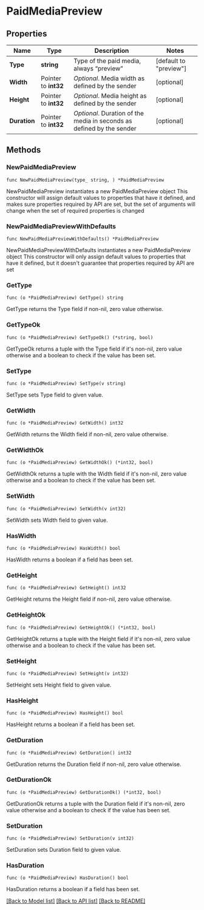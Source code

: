 # PaidMediaPreview

## Properties

Name | Type | Description | Notes
------------ | ------------- | ------------- | -------------
**Type** | **string** | Type of the paid media, always “preview” | [default to "preview"]
**Width** | Pointer to **int32** | *Optional*. Media width as defined by the sender | [optional] 
**Height** | Pointer to **int32** | *Optional*. Media height as defined by the sender | [optional] 
**Duration** | Pointer to **int32** | *Optional*. Duration of the media in seconds as defined by the sender | [optional] 

## Methods

### NewPaidMediaPreview

`func NewPaidMediaPreview(type_ string, ) *PaidMediaPreview`

NewPaidMediaPreview instantiates a new PaidMediaPreview object
This constructor will assign default values to properties that have it defined,
and makes sure properties required by API are set, but the set of arguments
will change when the set of required properties is changed

### NewPaidMediaPreviewWithDefaults

`func NewPaidMediaPreviewWithDefaults() *PaidMediaPreview`

NewPaidMediaPreviewWithDefaults instantiates a new PaidMediaPreview object
This constructor will only assign default values to properties that have it defined,
but it doesn't guarantee that properties required by API are set

### GetType

`func (o *PaidMediaPreview) GetType() string`

GetType returns the Type field if non-nil, zero value otherwise.

### GetTypeOk

`func (o *PaidMediaPreview) GetTypeOk() (*string, bool)`

GetTypeOk returns a tuple with the Type field if it's non-nil, zero value otherwise
and a boolean to check if the value has been set.

### SetType

`func (o *PaidMediaPreview) SetType(v string)`

SetType sets Type field to given value.


### GetWidth

`func (o *PaidMediaPreview) GetWidth() int32`

GetWidth returns the Width field if non-nil, zero value otherwise.

### GetWidthOk

`func (o *PaidMediaPreview) GetWidthOk() (*int32, bool)`

GetWidthOk returns a tuple with the Width field if it's non-nil, zero value otherwise
and a boolean to check if the value has been set.

### SetWidth

`func (o *PaidMediaPreview) SetWidth(v int32)`

SetWidth sets Width field to given value.

### HasWidth

`func (o *PaidMediaPreview) HasWidth() bool`

HasWidth returns a boolean if a field has been set.

### GetHeight

`func (o *PaidMediaPreview) GetHeight() int32`

GetHeight returns the Height field if non-nil, zero value otherwise.

### GetHeightOk

`func (o *PaidMediaPreview) GetHeightOk() (*int32, bool)`

GetHeightOk returns a tuple with the Height field if it's non-nil, zero value otherwise
and a boolean to check if the value has been set.

### SetHeight

`func (o *PaidMediaPreview) SetHeight(v int32)`

SetHeight sets Height field to given value.

### HasHeight

`func (o *PaidMediaPreview) HasHeight() bool`

HasHeight returns a boolean if a field has been set.

### GetDuration

`func (o *PaidMediaPreview) GetDuration() int32`

GetDuration returns the Duration field if non-nil, zero value otherwise.

### GetDurationOk

`func (o *PaidMediaPreview) GetDurationOk() (*int32, bool)`

GetDurationOk returns a tuple with the Duration field if it's non-nil, zero value otherwise
and a boolean to check if the value has been set.

### SetDuration

`func (o *PaidMediaPreview) SetDuration(v int32)`

SetDuration sets Duration field to given value.

### HasDuration

`func (o *PaidMediaPreview) HasDuration() bool`

HasDuration returns a boolean if a field has been set.


[[Back to Model list]](../README.md#documentation-for-models) [[Back to API list]](../README.md#documentation-for-api-endpoints) [[Back to README]](../README.md)


